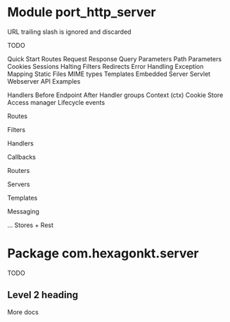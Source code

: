 
# Module port_http_server

URL trailing slash is ignored and discarded

TODO

Quick Start
Routes
Request
Response
Query Parameters
Path Parameters
Cookies
Sessions
Halting
Filters
Redirects
Error Handling
Exception Mapping
Static Files
  MIME types
Templates
Embedded Server
Servlet Webserver
API
Examples


Handlers
    Before
    Endpoint
    After
Handler groups
Context (ctx)
    Cookie Store
Access manager
Lifecycle events

Routes

Filters

Handlers

Callbacks

Routers

Servers

Templates

Messaging

... Stores + Rest


# Package com.hexagonkt.server

TODO

## Level 2 heading

More docs
